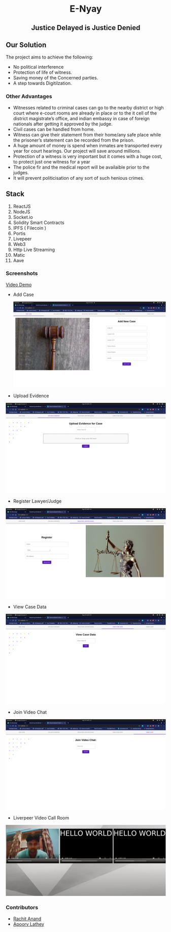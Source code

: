  <div align="center"><h1><strong>E-Nyay</strong></h1></div>
<div align="center"><h2><strong> Justice Delayed is Justice Denied </strong></h2></div>

## Our Solution

The project aims to achieve the following:

- No political interference
- Protection of life of witness.
- Saving money of the Concerned parties.
- A step towards Digitilzation.

### Other Advantages

- Witnesses related to criminal cases can go to the nearby district or high court where e-court rooms are already in place or to the it cell of the district magistrate’s office, and indian embassy in case of foreign nationals after getting it approved by the judge.
- Civil cases can be handled from home.
- Witness can give their statement from their home/any safe place while the prisoner’s statement can be recorded from the prison.
- A huge amount of money is spend when inmates are transported every year for court hearings. Our project will save around millions.
- Protection of a witness is very important but it comes with a huge cost, to protect just one witness for a year
- The police fir and the medical report will be availaible prior to the judges.
- It will prevent politicisation of any sort of such henious crimes.


## Stack

1. ReactJS
2. NodeJS
3. Socket.io
4. Solidity Smart Contracts
5. IPFS ( Filecoin )
6. Portis
7. Livepeer
8. Web3
9. Http Live Streaming
10. Matic
11. Aave

### Screenshots

[Video Demo](https://www.youtube.com/watch?v=YoklIdYkvNg)

- Add Case

  ![](githubImages/1.png)

- Upload Evidence

![](githubImages/2.png)

- Register Lawyer/Judge

![](githubImages/3.png)

- View Case Data

![](githubImages/4.png)

- Join Video Chat

![](githubImages/5.png)

- Liverpeer Video Call Room

![](githubImages/6.png)


### Contributors

- [Rachit Anand](https://github.com/rachit2501)
- [Apoorv Lathey](https://github.com/CodinMaster)
